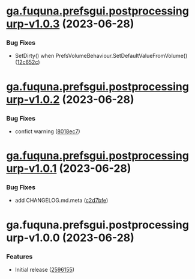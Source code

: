 # [ga.fuquna.prefsgui.postprocessingurp-v1.0.3](https://github.com/fuqunaga/PrefsGUI-PostProcessingURP/compare/ga.fuquna.prefsgui.postprocessingurp-v1.0.2...ga.fuquna.prefsgui.postprocessingurp-v1.0.3) (2023-06-28)


### Bug Fixes

* SetDirty() when PrefsVolumeBehaviour.SetDefaultValueFromVolume() ([12c652c](https://github.com/fuqunaga/PrefsGUI-PostProcessingURP/commit/12c652cdcbbf78844d1c085165eb62a1b3d264c3))

# [ga.fuquna.prefsgui.postprocessingurp-v1.0.2](https://github.com/fuqunaga/PrefsGUI-PostProcessingURP/compare/ga.fuquna.prefsgui.postprocessingurp-v1.0.1...ga.fuquna.prefsgui.postprocessingurp-v1.0.2) (2023-06-28)


### Bug Fixes

* confict warning ([8018ec7](https://github.com/fuqunaga/PrefsGUI-PostProcessingURP/commit/8018ec79c1fd6e2e5bf2a8cefcdbc82998ca0e6f))

# [ga.fuquna.prefsgui.postprocessingurp-v1.0.1](https://github.com/fuqunaga/PrefsGUI-PostProcessingURP/compare/ga.fuquna.prefsgui.postprocessingurp-v1.0.0...ga.fuquna.prefsgui.postprocessingurp-v1.0.1) (2023-06-28)


### Bug Fixes

* add CHANGELOG.md.meta ([c2d7bfe](https://github.com/fuqunaga/PrefsGUI-PostProcessingURP/commit/c2d7bfec6ca2022f13bba1df9b1c996ba3d1c1ee))

# ga.fuquna.prefsgui.postprocessingurp-v1.0.0 (2023-06-28)


### Features

* Initial release ([2596155](https://github.com/fuqunaga/PrefsGUI-PostProcessingURP/commit/259615565afc39428cb95983cf5ac8fb230cd0d5))
